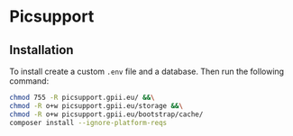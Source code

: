 # Picsupport
## Installation
To install create a custom ``.env`` file and a database. Then run the following command:

~~~sh
chmod 755 -R picsupport.gpii.eu/ &&\
chmod -R o+w picsupport.gpii.eu/storage &&\
chmod -R o+w picsupport.gpii.eu/bootstrap/cache/
composer install --ignore-platform-reqs
~~~
